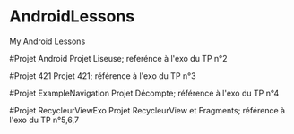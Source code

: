 # AndroidLessons
My Android Lessons

#Projet Android
Projet Liseuse; referénce à l'exo du TP n°2

#Projet 421
Projet 421; référence à l'exo du TP n°3

#Projet ExampleNavigation
Projet Décompte; référence à l'exo du TP n°4

#Projet RecycleurViewExo
Projet RecycleurView et Fragments; référence à l'exo du TP n°5,6,7
